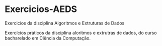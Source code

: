 # Exercicios-AEDS
 Exercicíos da disciplina Algoritmos e Extruturas de Dados

Exercícios práticos da disciplina aloritmos e extrutras de dados, do curso bacharelado em Ciência da Computação.
